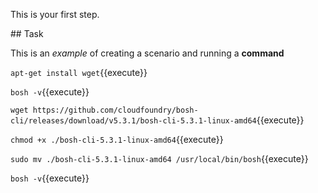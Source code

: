 This is your first step.

## Task

This is an _example_ of creating a scenario and running a **command**

`apt-get install wget`{{execute}}

`bosh -v`{{execute}}

`wget https://github.com/cloudfoundry/bosh-cli/releases/download/v5.3.1/bosh-cli-5.3.1-linux-amd64`{{execute}}

`chmod +x ./bosh-cli-5.3.1-linux-amd64`{{execute}}

`sudo mv ./bosh-cli-5.3.1-linux-amd64 /usr/local/bin/bosh`{{execute}}

`bosh -v`{{execute}}




